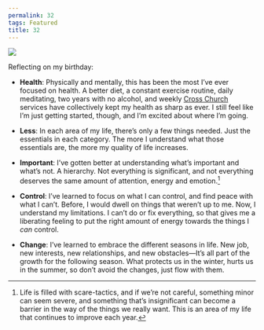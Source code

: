 ```yaml
---
permalink: 32
tags: Featured
title: 32
---
```


![][image-1]

Reflecting on my birthday:

- **Health**: Physically and mentally, this has been the most I’ve ever focused on health. A better diet, a constant exercise routine, daily meditating, two years with no alcohol, and weekly [Cross Church][1] services have collectively kept my health as sharp as ever. I still feel like I’m just getting started, though, and I’m excited about where I’m going.

- **Less**: In each area of my life, there’s only a few things needed. Just the essentials in each category. The more I understand what those essentials are, the more my quality of life increases.

- **Important**: I’ve gotten better at understanding what’s important and what’s not. A hierarchy. Not everything is significant, and not everything deserves the same amount of attention, energy and emotion.[^1]

- **Control**: I’ve learned to focus on what I can control, and find peace with what I can’t. Before, I would dwell on things that weren’t up to me. Now, I understand my limitations. I can’t do or fix everything, so that gives me a liberating feeling to put the right amount of energy towards the things I *can* control.

- **Change**: I’ve learned to embrace the different seasons in life. New job, new interests, new relationships, and new obstacles—It’s all part of the growth for the following season. What protects us in the winter, hurts us in the summer, so don’t avoid the changes, just flow with them.

[^1]:	Life is filled with scare-tactics, and if we’re not careful, something minor can seem severe, and something that’s insignificant can become a barrier in the way of the things we really want. This is an area of my life that continues to improve each year.

[1]:	/cc3

[image-1]:	https://i.imgur.com/FCQfcq4.png